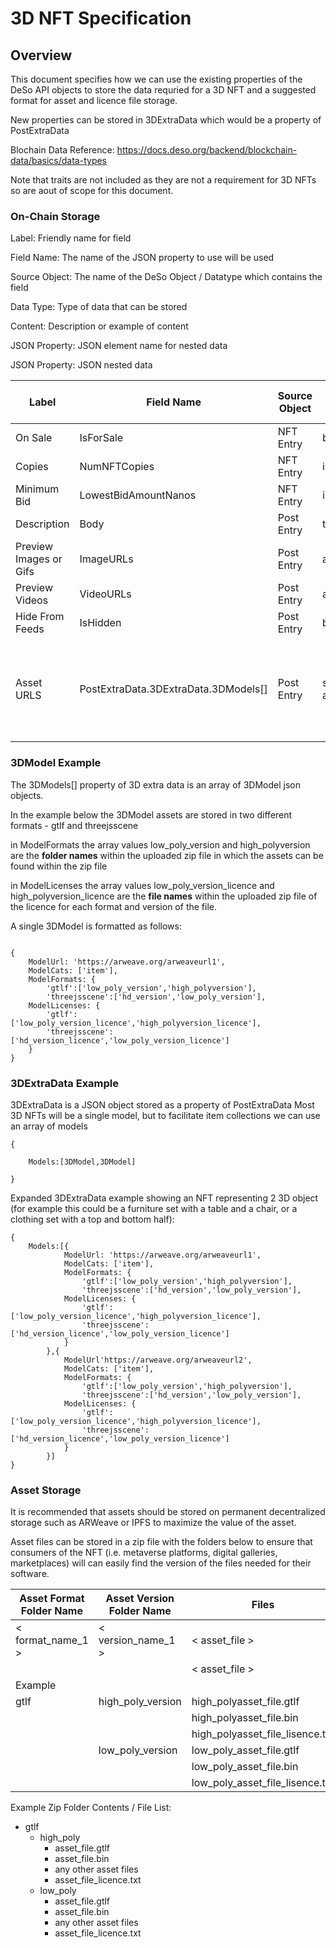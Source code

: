 
# 3D NFT Specification 


## Overview

This document specifies how we can use the existing properties of the DeSo API objects to store the data requried for a 3D NFT and a suggested format for asset and licence file storage.

New properties can be stored in 3DExtraData which would be a property of PostExtraData

Blochain Data Reference: <https://docs.deso.org/backend/blockchain-data/basics/data-types>

Note that traits are not included as they are not a requirement for 3D NFTs so are aout of scope for this document.

### On-Chain Storage

Label: Friendly name for field

Field Name: The name of the JSON property to use will be used

Source Object: The name of the DeSo Object / Datatype which contains the field

Data Type: Type of data that can be stored

Content: Description or example of content

JSON Property: JSON element name for nested data

JSON Property: JSON nested data


| **Label**              | **Field Name**               | **Source Object** | **Data Type** | **JSON Property Name**                                                        | **JSON Element Content**                   |
|------------------------|------------------------------|-------------------|---------------|--------------------------------------------------------------------|----------------------------|
| On Sale                | IsForSale                    | NFT Entry         | bool          |                                                                    |                            |
| Copies                 | NumNFTCopies                 | NFT Entry         | int           |                                                                    |                            |
| Minimum Bid            | LowestBidAmountNanos         | NFT Entry         | int           |                                                                    |                            |
| Description            | Body                         | Post Entry          | text          |                                                                    |                            |
| Preview Images or Gifs | ImageURLs                    | Post Entry          | array/string  |                                                                    |                            |
| Preview Videos         | VideoURLs                    | Post Entry          | array/string  |                                                                    |                            |
| Hide From Feeds        | IsHidden                     | Post Entry          | bool          |                                                                    |                            |
| Asset URLS              | PostExtraData.3DExtraData.3DModels[] | Post Entry         | string/json array  | JSON array of 3DModel JSON objects linking to downloadable zips on ARWeave, IPFS etc |                            |



### 3DModel Example

The 3DModels[] property of 3D extra data is an array of 3DModel json objects.

In the example below the 3DModel assets are stored in two different formats - gtlf and threejsscene

in ModelFormats the array values low_poly_version and high_polyversion are the **folder names** within the uploaded zip file in which the assets can be found within the zip file

in ModelLicenses the array values low_poly_version_licence and high_polyversion_licence are the **file names** within the uploaded zip file of the licence for each format and version of the file.

A single 3DModel is formatted as follows:

```

{
	ModelUrl: 'https://arweave.org/arweaveurl1',
	ModelCats: ['item'],
	ModelFormats: {
		'gtlf':['low_poly_version','high_polyversion'],
		'threejsscene':['hd_version','low_poly_version'],
	ModelLicenses: {
		'gtlf':['low_poly_version_licence','high_polyversion_licence'],
		'threejsscene':['hd_version_licence','low_poly_version_licence']
	}
}
```
### 3DExtraData Example

3DExtraData is a JSON object stored as a property of PostExtraData
Most 3D NFTs will be a single model, but to facilitate item collections we can use an array of models

```
{
	
	Models:[3DModel,3DModel]
		
}
```

Expanded 3DExtraData example showing an NFT representing 2 3D object (for example this could be a furniture set with a table and a chair, or a clothing set with a top and bottom half): 

```
{
	Models:[{
			ModelUrl: 'https://arweave.org/arweaveurl1',
			ModelCats: ['item'],
			ModelFormats: {
				'gtlf':['low_poly_version','high_polyversion'],
				'threejsscene':['hd_version','low_poly_version'],
			ModelLicenses: {
				'gtlf':['low_poly_version_licence','high_polyversion_licence'],
				'threejsscene':['hd_version_licence','low_poly_version_licence']
			}
		},{
			ModelUrl'https://arweave.org/arweaveurl2',
			ModelCats: ['item'],
			ModelFormats: {
				'gtlf':['low_poly_version','high_polyversion'],
				'threejsscene':['hd_version','low_poly_version'],
			ModelLicenses: {
				'gtlf':['low_poly_version_licence','high_polyversion_licence'],
				'threejsscene':['hd_version_licence','low_poly_version_licence']
			}
		}]		
}
```
### Asset Storage

It is recommended that assets should be stored on permanent decentralized storage such as ARWeave or IPFS to maximize the value of the asset.

Asset files can be stored in a zip file with the folders below to ensure that consumers of the NFT (i.e. metaverse platforms, digital galleries, marketplaces) will can easily find the version of the files needed for their software.


| Asset Format Folder Name | Asset Version Folder Name | Files                  |
|--------------------------|-----------------------------|------------------------|
| < format_name_1 >  | < version_name_1 >     | < asset_file >   |
|                          |                             | < asset_file >   |
| Example                  |                             |                        |
| gtlf                     | high_poly_version           | high_polyasset_file.gtlf        |
|                          |                             | high_polyasset_file.bin         |
|                          |                             | high_polyasset_file_lisence.txt |
|                          | low_poly_version            | low_poly_asset_file.gtlf        |
|                          |                             | low_poly_asset_file.bin         |
|                          |                             | low_poly_asset_file_lisence.txt |

Example Zip Folder Contents / File List:

- gtlf 
	- high_poly
		- asset_file.gtlf
		- asset_file.bin
		- any other asset files 
		- asset_file_licence.txt 
	- low_poly
		- asset_file.gtlf
		- asset_file.bin
		- any other asset files 
		- asset_file_licence.txt 		